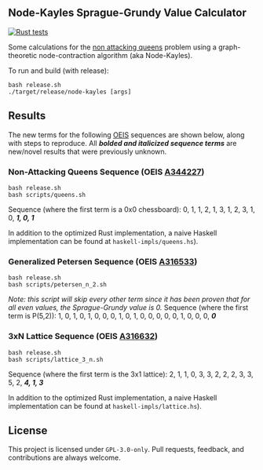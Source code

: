 ## Node-Kayles Sprague-Grundy Value Calculator
[![Rust tests](https://github.com/InnovativeInventor/node-kayles/actions/workflows/test.yaml/badge.svg)](https://github.com/InnovativeInventor/node-kayles/actions/workflows/test.yaml)

Some calculations for the [non attacking queens](https://www.maa.org/sites/default/files/may_2006_-_noon55524.pdf) problem using a graph-theoretic node-contraction algorithm (aka Node-Kayles).

To run and build (with release):
```
bash release.sh
./target/release/node-kayles [args]
```

## Results
The new terms for the following [OEIS](https://oeis.org/) sequences are shown below, along with steps to reproduce.
All ***bolded and italicized sequence terms*** are new/novel results that were previously unknown.

### Non-Attacking Queens Sequence (OEIS [A344227](https://oeis.org/draft/A344227))
```
bash release.sh
bash scripts/queens.sh
```
Sequence (where the first term is a 0x0 chessboard): 0, 1, 1, 2, 1, 3, 1, 2, 3, 1, 0, ***1, 0, 1***

In addition to the optimized Rust implementation, a naive Haskell implementation can be found at `haskell-impls/queens.hs`).

### Generalized Petersen Sequence (OEIS [A316533](https://oeis.org/A316533))
```
bash release.sh
bash scripts/petersen_n_2.sh
```
*Note: this script will skip every other term since it has been proven that for all even values, the Sprague-Grundy value is 0.*
Sequence (where the first term is P(5,2)): 1, 0, 1, 0, 1, 0, 0, 0, 1, 0, 1, 0, 0, 0, 0, 0, 1, 0, 0, 0, ***0***

### 3xN Lattice Sequence (OEIS [A316632](https://oeis.org/A316632))
```
bash release.sh
bash scripts/lattice_3_n.sh
```
Sequence (where the first term is the 3x1 lattice): 2, 1, 1, 0, 3, 3, 2, 2, 2, 3, 3, 5, 2, ***4, 1, 3***

In addition to the optimized Rust implementation, a naive Haskell implementation can be found at `haskell-impls/lattice.hs`).

## License
This project is licensed under `GPL-3.0-only`.
Pull requests, feedback, and contributions are always welcome.
